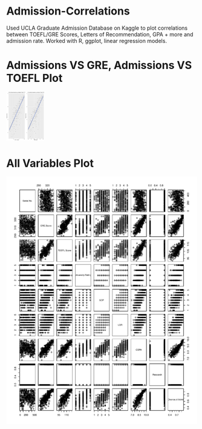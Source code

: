 # Admission-Correlations

Used UCLA Graduate Admission Database on Kaggle to plot correlations between TOEFL/GRE Scores, Letters of Recommendation, GPA + more and admission rate. Worked with R, ggplot, linear regression models.

<h1>Admissions VS GRE, Admissions VS TOEFL Plot</h1>
<img src = "https://github.com/dannyzhang1020/Admission-Correlations/blob/master/Rplot01.pdf" / width = "100">

<h1>All Variables Plot</h1>
<img src = "https://github.com/dannyzhang1020/Admission-Correlations/blob/master/all_variables.pdf" />
